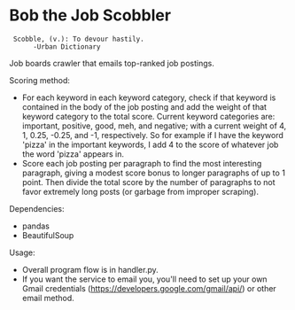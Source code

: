 # Bob the Job Scobbler

     Scobble, (v.): To devour hastily.
          -Urban Dictionary

Job boards crawler that emails top-ranked job postings.

Scoring method:
 * For each keyword in each keyword category, check if that keyword is contained in the 
   body of the job posting and add the weight of that keyword category to the total score.
   Current keyword categories are: important, positive, good, meh, and negative; with a current 
   weight of 4, 1, 0.25, -0.25, and -1, respectively. So for example if I have the keyword
   'pizza' in the important keywords, I add 4 to the score of whatever job the word 'pizza' 
   appears in.
 * Score each job posting per paragraph to find the most interesting paragraph, giving a modest
   score bonus to longer paragraphs of up to 1 point. Then divide the total score by the 
   number of paragraphs to not favor extremely long posts (or garbage from improper scraping).

Dependencies:
 * pandas
 * BeautifulSoup
 
Usage:
 * Overall program flow is in handler.py.
 * If you want the service to email you, you'll need to set up your own Gmail credentials 
   (https://developers.google.com/gmail/api/) or other email method.
